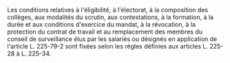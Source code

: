 Les conditions relatives à l'éligibilité, à l'électorat, à la composition des collèges, aux modalités du scrutin, aux contestations, à la formation, à la durée et aux conditions d'exercice du mandat, à la révocation, à la protection du contrat de travail et au remplacement des membres du conseil de surveillance élus par les salariés ou désignés en application de l'article L. 225-79-2 sont fixées selon les règles définies aux articles L. 225-28 à L. 225-34.
